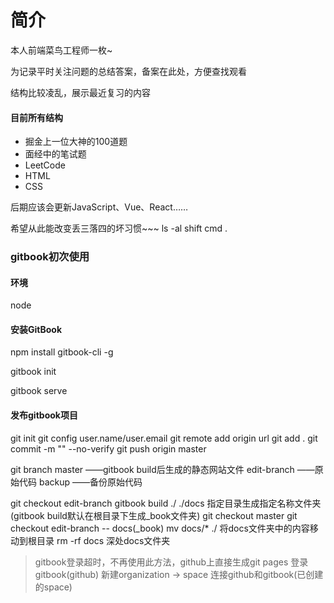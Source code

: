 # 简介
本人前端菜鸟工程师一枚~

为记录平时关注问题的总结答案，备案在此处，方便查找观看

结构比较凌乱，展示最近复习的内容

#### 目前所有结构
- 掘金上一位大神的100道题
- 面经中的笔试题
- LeetCode
- HTML
- CSS

后期应该会更新JavaScript、Vue、React……

希望从此能改变丢三落四的坏习惯~~~
ls -al
shift cmd .

### gitbook初次使用
#### 环境
node

#### 安装GitBook
npm install gitbook-cli -g

gitbook init

gitbook serve

#### 发布gitbook项目
git init
git config user.name/user.email
git remote add origin url
git add .
git commit -m "" --no-verify
git push origin master

git branch
master ——gitbook build后生成的静态网站文件
edit-branch ——原始代码
backup ——备份原始代码

git checkout edit-branch
gitbook build ./ ./docs  指定目录生成指定名称文件夹(gitbook build默认在根目录下生成_book文件夹)
git checkout master
git checkout edit-branch -- docs(_book)
mv docs/* ./ 将docs文件夹中的内容移动到根目录
rm -rf docs  深处docs文件夹


> gitbook登录超时，不再使用此方法，github上直接生成git pages
登录gitbook(github)
新建organization -> space
连接github和gitbook(已创建的space)


